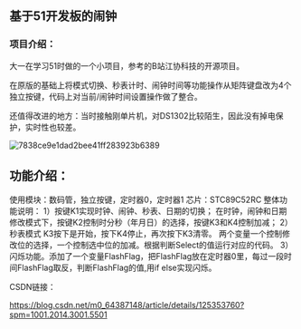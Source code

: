 ## 基于51开发板的闹钟

### 项目介绍：

大一在学习51时做的一个小项目，参考的B站江协科技的开源项目。

在原版的基础上将模式切换、秒表计时、闹钟时间等功能操作从矩阵键盘改为4个独立按键，代码上对当前/闹钟时间设置操作做了整合。

还值得改进的地方：当时接触刚单片机，对DS1302比较陌生，因此没有掉电保护，实时性也较差。

![7838ce9e1dad2bee41ff283923b6389](https://s2.loli.net/2024/10/11/AfeKqNZmyaiJSpI.jpg)

## 功能介绍：

使用模块：数码管，独立按键，定时器0，定时器1
芯片：STC89C52RC
整体功能说明：
1）按键K1实现时钟、闹钟、秒表、日期的切换；
在时钟，闹钟和日期修改模式下，按键K2控制时分秒（年月日）的选择，按键K3和K4控制加减；
2）秒表模式
K3按下是开始，按下K4停止，再次按下K3清零。
两个变量一个控制修改位的选择，一个控制选中位的加减。根据判断Select的值运行对应的代码。
3）闪烁功能。添加了一个变量FlashFlag，把FlashFlag放在定时器0里，每过一段时间FlashFlag取反，判断FlashFlag的值,用if else实现闪烁。

CSDN链接：

https://blog.csdn.net/m0_64387148/article/details/125353760?spm=1001.2014.3001.5501
